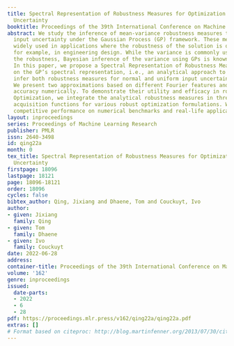 ```yaml
---
title: Spectral Representation of Robustness Measures for Optimization Under Input
  Uncertainty
booktitle: Proceedings of the 39th International Conference on Machine Learning
abstract: We study the inference of mean-variance robustness measures to quantify
  input uncertainty under the Gaussian Process (GP) framework. These measures are
  widely used in applications where the robustness of the solution is of interest,
  for example, in engineering design. While the variance is commonly used to characterize
  the robustness, Bayesian inference of the variance using GPs is known to be challenging.
  In this paper, we propose a Spectral Representation of Robustness Measures based
  on the GP’s spectral representation, i.e., an analytical approach to approximately
  infer both robustness measures for normal and uniform input uncertainty distributions.
  We present two approximations based on different Fourier features and compare their
  accuracy numerically. To demonstrate their utility and efficacy in robust Bayesian
  Optimization, we integrate the analytical robustness measures in three standard
  acquisition functions for various robust optimization formulations. We show their
  competitive performance on numerical benchmarks and real-life applications.
layout: inproceedings
series: Proceedings of Machine Learning Research
publisher: PMLR
issn: 2640-3498
id: qing22a
month: 0
tex_title: Spectral Representation of Robustness Measures for Optimization Under Input
  Uncertainty
firstpage: 18096
lastpage: 18121
page: 18096-18121
order: 18096
cycles: false
bibtex_author: Qing, Jixiang and Dhaene, Tom and Couckuyt, Ivo
author:
- given: Jixiang
  family: Qing
- given: Tom
  family: Dhaene
- given: Ivo
  family: Couckuyt
date: 2022-06-28
address:
container-title: Proceedings of the 39th International Conference on Machine Learning
volume: '162'
genre: inproceedings
issued:
  date-parts:
  - 2022
  - 6
  - 28
pdf: https://proceedings.mlr.press/v162/qing22a/qing22a.pdf
extras: []
# Format based on citeproc: http://blog.martinfenner.org/2013/07/30/citeproc-yaml-for-bibliographies/
---
```

